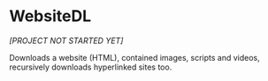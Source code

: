 # WebsiteDL
*[PROJECT NOT STARTED YET]*

Downloads a website (HTML), contained images, scripts and videos, recursively downloads hyperlinked sites too.
